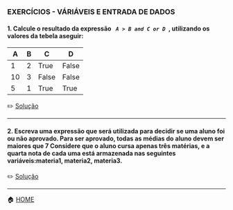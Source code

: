 ### EXERCÍCIOS -  VÁRIÁVEIS E ENTRADA DE DADOS

#### 1. Calcule o resultado da expressão ***```  A > B and C or D  ```***, utilizando os valores da tebela aseguir:<br>

| A | B | C | D |
|---|---|---|---|
| 1 | 2 | True | False |
| 10| 3 | False|False |
| 5 | 1 | True | True |



      
 :pencil2: [Solução](https://github.com/Evaldo-comp/Python_Teoria-e-Pratica/blob/master/Exercicios/Resolu%C3%A7%C3%A3o_Variaveis_Entrada_de_Dados/Exercicio_01.py)
 
 ______
 
 #### 2. Escreva uma expressão que será utilizada para decidir se uma aluno foi ou não aprovado. Para ser aprovado, todas as médias do aluno devem ser maiores que 7 Considere que o aluno cursa apenas três matérias, e a quarta nota de cada uma está armazenada nas seguintes variáveis:materia1, materia2, materia3.
 
 :pencil2: [Solução](https://github.com/Evaldo-comp/Python_Teoria-e-Pratica/blob/master/Exercicios/Resolu%C3%A7%C3%A3o_Variaveis_Entrada_de_Dados/Exercicio_02.py)
 
 ______
 
 
 
 :house: [HOME](https://github.com/Evaldo-comp/Python_Teoria-e-Pratica/blob/master/README.md)
